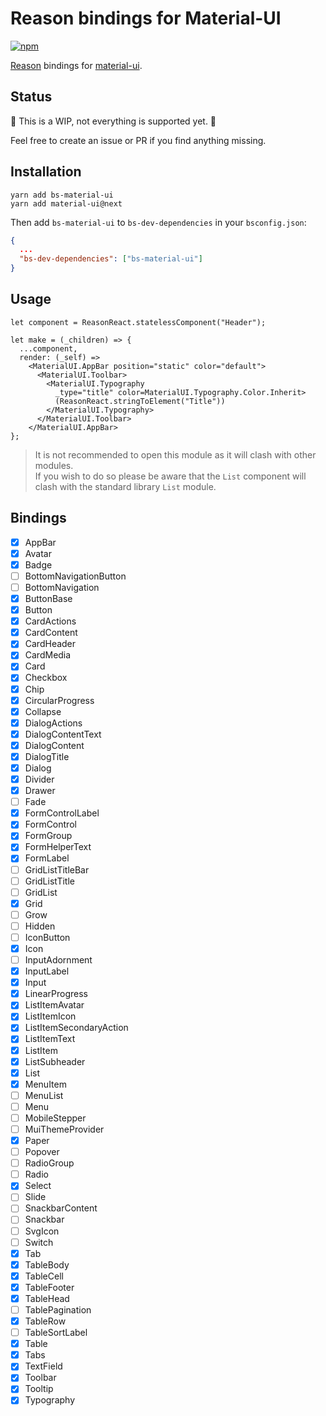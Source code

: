 # Reason bindings for Material-UI

[![npm](https://img.shields.io/npm/v/bs-material-ui.svg)](https://www.npmjs.com/package/bs-material-ui)

[Reason](https://reasonml.github.io/) bindings for [material-ui](https://github.com/callemall/material-ui).

## Status

🚧 This is a WIP, not everything is supported yet. 🚧

Feel free to create an issue or PR if you find anything missing.

## Installation

```
yarn add bs-material-ui
yarn add material-ui@next
```

Then add `bs-material-ui` to `bs-dev-dependencies` in your `bsconfig.json`:

```json
{
  ...
  "bs-dev-dependencies": ["bs-material-ui"]
}
```

## Usage

```reason
let component = ReasonReact.statelessComponent("Header");

let make = (_children) => {
  ...component,
  render: (_self) =>
    <MaterialUI.AppBar position="static" color="default">
      <MaterialUI.Toolbar>
        <MaterialUI.Typography
          _type="title" color=MaterialUI.Typography.Color.Inherit>
          (ReasonReact.stringToElement("Title"))
        </MaterialUI.Typography>
      </MaterialUI.Toolbar>
    </MaterialUI.AppBar>
};
```

> It is not recommended to open this module as it will clash with other modules.  
> If you wish to do so please be aware that the `List` component will clash with the standard library `List` module.

## Bindings

* [x] AppBar
* [x] Avatar
* [x] Badge
* [ ] BottomNavigationButton
* [ ] BottomNavigation
* [x] ButtonBase
* [x] Button
* [x] CardActions
* [x] CardContent
* [x] CardHeader
* [x] CardMedia
* [x] Card
* [x] Checkbox
* [x] Chip
* [x] CircularProgress
* [x] Collapse
* [x] DialogActions
* [x] DialogContentText
* [x] DialogContent
* [x] DialogTitle
* [x] Dialog
* [x] Divider
* [x] Drawer
* [ ] Fade
* [x] FormControlLabel
* [x] FormControl
* [x] FormGroup
* [x] FormHelperText
* [x] FormLabel
* [ ] GridListTitleBar
* [ ] GridListTitle
* [ ] GridList
* [x] Grid
* [ ] Grow
* [ ] Hidden
* [ ] IconButton
* [x] Icon
* [ ] InputAdornment
* [x] InputLabel
* [x] Input
* [x] LinearProgress
* [x] ListItemAvatar
* [x] ListItemIcon
* [x] ListItemSecondaryAction
* [x] ListItemText
* [x] ListItem
* [x] ListSubheader
* [x] List
* [x] MenuItem
* [ ] MenuList
* [ ] Menu
* [ ] MobileStepper
* [ ] MuiThemeProvider
* [x] Paper
* [ ] Popover
* [ ] RadioGroup
* [ ] Radio
* [x] Select
* [ ] Slide
* [ ] SnackbarContent
* [ ] Snackbar
* [ ] SvgIcon
* [ ] Switch
* [x] Tab
* [x] TableBody
* [x] TableCell
* [x] TableFooter
* [x] TableHead
* [ ] TablePagination
* [x] TableRow
* [ ] TableSortLabel
* [x] Table
* [x] Tabs
* [x] TextField
* [x] Toolbar
* [x] Tooltip
* [x] Typography
